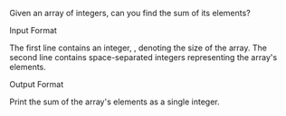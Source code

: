 Given an array of  integers, can you find the sum of its elements?

Input Format

The first line contains an integer, , denoting the size of the array.
The second line contains  space-separated integers representing the array's elements.

Output Format

Print the sum of the array's elements as a single integer.
